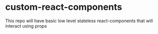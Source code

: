# custom-react-components
This repo will have basic low level stateless react-components that will interact using props
